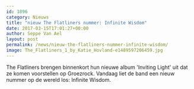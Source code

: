 ```yaml
---
id: 1896
category: Nieuws
title: "nieuw The Flatliners nummer: Infinite Wisdom"
date: 2017-03-15T17:01:27+00:00
author: Seppe Van Ael
layout: post
permalink: /news/nieuw-the-flatliners-nummer-infinite-wisdom/
image: The_Flatliners_1_by_Katie_Hovland-e1489597206459.jpg
---
```

The Flatliners brengen binnenkort hun nieuwe album 'Inviting Light' uit dat ze komen voorstellen op Groezrock. Vandaag liet de band een nieuw nummer op de wereld los: Infinite Wisdom.
